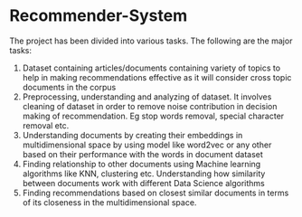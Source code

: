 # Recommender-System
The project has been divided into various tasks.
The following are the major tasks:
1. Dataset containing articles/documents containing variety of topics to help in making recommendations effective as it will consider cross topic documents in the corpus
2. Preprocessing, understanding and analyzing of dataset. It involves cleaning of dataset in order to remove noise contribution in decision making of recommendation. Eg stop words removal, special character removal etc.
3. Understanding documents by creating their embeddings in multidimensional space by using model like word2vec or any other based on their performance with the words in document dataset
4. Finding relationship to other documents using Machine learning algorithms like KNN, clustering etc. Understanding how similarity between documents work with different Data Science algorithms
5. Finding recommendations based on closest similar documents in terms of its closeness in the multidimensional space.

